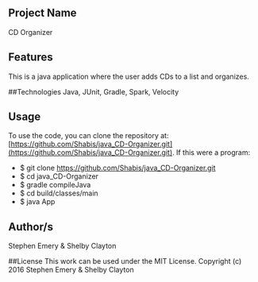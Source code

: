 ## Project Name
CD Organizer

## Features
This is a java application where the user adds CDs to a list and organizes.

##Technologies
Java, JUnit, Gradle, Spark, Velocity

## Usage
To use the code, you can clone the repository at: [https://github.com/Shabis/java_CD-Organizer.git](https://github.com/Shabis/java_CD-Organizer.git).
If this were a program:
* $ git clone https://github.com/Shabis/java_CD-Organizer.git
* $ cd java_CD-Organizer
* $ gradle compileJava
* $ cd build/classes/main
* $ java App

## Author/s
Stephen Emery & Shelby Clayton

##License
This work can be used under the MIT License.
Copyright (c) 2016 Stephen Emery & Shelby Clayton
